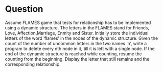# Question

Assume FLAMES game that tests for relationship has to be
implemented using a dynamic structure. The letters in the
FLAMES stand for Friends, Love, Affection,Marriage, Enmity
and Sister. Initially store the individual letters of the
word ‘flames’ in the nodes of the dynamic structure. Given
the count of the number of uncommon letters in the two
names ‘n’, write a program to delete every nth node in it,
till it is left with a single node. If the end of the
dynamic structure is reached while counting, resume the
counting from the beginning. Display the letter that still
remains and the corresponding relationship.
